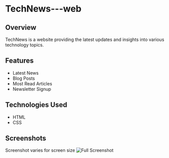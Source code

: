 # TechNews---web

## Overview

TechNews is a website providing the latest updates and insights into various technology topics.

## Features

- Latest News
- Blog Posts
- Most Read Articles
- Newsletter Signup

## Technologies Used

- HTML
- CSS

## Screenshots
Screenshot varies for screen size
![Full Screenshot](screenshot/screenshot.png)

